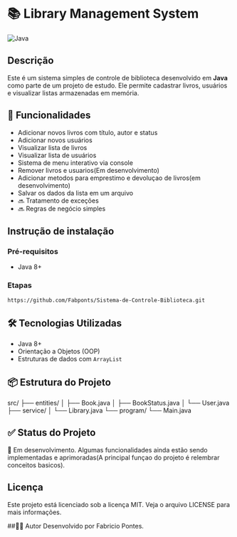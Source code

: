 # 📚 Library Management System
![Java](https://img.shields.io/badge/java-%23ED8B00.svg?style=for-the-badge&logo=openjdk&logoColor=white)

## Descrição
Este é um sistema simples de controle de biblioteca desenvolvido em **Java** como parte de um projeto de estudo. Ele permite cadastrar livros, usuários e visualizar listas armazenadas em memória.

## 🚀 Funcionalidades

- Adicionar novos livros com título, autor e status
- Adicionar novos usuários
- Visualizar lista de livros
- Visualizar lista de usuários
- Sistema de menu interativo via console
- Remover livros e usuarios(Em desenvolvimento)
- Adicionar metodos para emprestimo e devoluçao de livros(em desenvolvimento)
- Salvar os dados da lista em um arquivo
- 🔜 Tratamento de exceções
- 🔜 Regras de negócio simples

## Instrução de instalação
### Pré-requisitos
- Java 8+

### Etapas
```bash
https://github.com/Fabponts/Sistema-de-Controle-Biblioteca.git
```

## 🛠 Tecnologias Utilizadas
- Java 8+
- Orientação a Objetos (OOP)
- Estruturas de dados com `ArrayList`

## 📦 Estrutura do Projeto
src/ ├── entities/ │ ├── Book.java │ ├── BookStatus.java │ └── User.java ├── service/ │ └── Library.java └── program/ └── Main.java

## ✅ Status do Projeto
📌 Em desenvolvimento. 
Algumas funcionalidades ainda estão sendo implementadas e aprimoradas(A principal funçao do projeto é relembrar conceitos basicos).

## Licença
Este projeto está licenciado sob a licença MIT. Veja o arquivo LICENSE para mais informações.

##👨‍💻 Autor
Desenvolvido por Fabricio Pontes.
